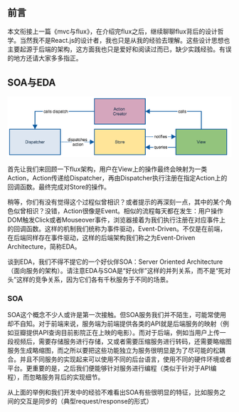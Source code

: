 
## 前言

本文衔接上一篇《mvc与flux》，在介绍完flux之后，继续聊聊flux背后的设计哲学。当然我不是React.js的设计者，我也只是从我的经验去理解。这些设计思想也主要起源于后端的架构，这方面我也只是爱好和阅读过而已，缺少实践经验。有误的地方还请大家多多指正。

## SOA与EDA

![flux-simple](./images/mvc-vs-flux/flux-simple.png)

首先让我们来回顾一下flux架构，用户在View上的操作最终会映射为一类Action，Action传递给Dispatcher，再由Dispatcher执行注册在指定Action上的回调函数。最终完成对Store的操作。

稍等，你们有没有觉得这个过程似曾相识？或者提示的再深刻一点，其中的某个角色似曾相识？没错，Action很像是Event。相似的流程每天都在发生：用户操作DOM触发Click或者Mouseover事件，浏览器接着为我们执行注册在对应事件上的回调函数。这样的机制我们统称为事件驱动，Event-Driven。不仅是在前端，在后端同样存在事件驱动，这样的后端架构我们称之为Event-Driven Architecture，简称EDA。

谈到EDA，我们不得不提它的一个好伙伴SOA：Server Oriented Architecture（面向服务的架构）。请注意EDA与SOA是“好伙伴”这样的并列关系，而不是“死对头”这样的竞争关系，因为它们各有千秋服务于不同的场景。

### SOA 

SOA这个概念不少人或许是第一次接触。但SOA服务我们并不陌生，可能常使用却不自知。对于前端来说，服务端为前端提供各类的API就是后端服务的映射（例如豆瓣提供API查询目前影院正在上映的电影）。而对于后端，例如当用户上传一段视频后，需要存储服务进行存储，又或者需要压缩服务进行转码，还需要略缩图服务生成略缩图，而之所以要把这些功能独立为服务很明显是为了尽可能的松耦合。并且不同服务的实现起来可以使用不同的后台语言，使用不同的硬件环境或者平台。更重要的是，之后我们便能够针对服务进行编程（类似于针对于API编程），而忽略服务背后的实现细节。

从上面的举例和我们开发中的经验不难看出SOA有些很明显的特征，比如服务之间的交互是同步的（典型request/response的形式）




